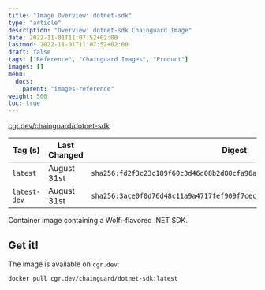 ```yaml
---
title: "Image Overview: dotnet-sdk"
type: "article"
description: "Overview: dotnet-sdk Chainguard Image"
date: 2022-11-01T11:07:52+02:00
lastmod: 2022-11-01T11:07:52+02:00
draft: false
tags: ["Reference", "Chainguard Images", "Product"]
images: []
menu:
  docs:
    parent: "images-reference"
weight: 500
toc: true
---
```


[cgr.dev/chainguard/dotnet-sdk](https://github.com/chainguard-images/images/tree/main/images/dotnet-sdk)

| Tag (s)       | Last Changed | Digest                                                                    |
|---------------|--------------|---------------------------------------------------------------------------|
|  `latest`     | August 31st  | `sha256:fd2f3c23c189f60c3d46d08b2d80cfa96ad91bd6bbfc2201c4031b341322cf2e` |
|  `latest-dev` | August 31st  | `sha256:3ace0f0d76d48c11a9a4717fef909f7cecb023cf21ca255d7c54e81d122cddf6` |



Container image containing a Wolfi-flavored .NET SDK.

## Get it!

The image is available on `cgr.dev`:

    docker pull cgr.dev/chainguard/dotnet-sdk:latest

